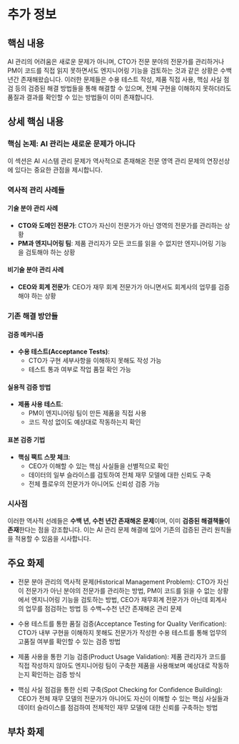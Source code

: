# 추가 정보

## 핵심 내용
AI 관리의 어려움은 새로운 문제가 아니며, CTO가 전문 분야의 전문가를 관리하거나 PM이 코드를 직접 읽지 못하면서도 엔지니어링 기능을 검토하는 것과 같은 상황은 수백 년간 존재해왔습니다. 이러한 문제들은 수용 테스트 작성, 제품 직접 사용, 핵심 사실 점검 등의 검증된 해결 방법들을 통해 해결할 수 있으며, 전체 구현을 이해하지 못하더라도 품질과 결과를 확인할 수 있는 방법들이 이미 존재합니다.

## 상세 핵심 내용
### 핵심 논제: AI 관리는 새로운 문제가 아니다

이 섹션은 AI 시스템 관리 문제가 역사적으로 존재해온 전문 영역 관리 문제의 연장선상에 있다는 중요한 관점을 제시합니다.

### 역사적 관리 사례들

#### 기술 분야 관리 사례
- **CTO와 도메인 전문가**: CTO가 자신이 전문가가 아닌 영역의 전문가를 관리하는 상황
- **PM과 엔지니어링 팀**: 제품 관리자가 모든 코드를 읽을 수 없지만 엔지니어링 기능을 검토해야 하는 상황

#### 비기술 분야 관리 사례
- **CEO와 회계 전문가**: CEO가 재무 회계 전문가가 아니면서도 회계사의 업무를 검증해야 하는 상황

### 기존 해결 방안들

#### 검증 메커니즘
- **수용 테스트(Acceptance Tests)**: 
  - CTO가 구현 세부사항을 이해하지 못해도 작성 가능
  - 테스트 통과 여부로 작업 품질 확인 가능

#### 실용적 검증 방법
- **제품 사용 테스트**: 
  - PM이 엔지니어링 팀이 만든 제품을 직접 사용
  - 코드 작성 없이도 예상대로 작동하는지 확인

#### 표본 검증 기법
- **핵심 팩트 스팟 체크**: 
  - CEO가 이해할 수 있는 핵심 사실들을 선별적으로 확인
  - 데이터의 일부 슬라이스를 검토하여 전체 재무 모델에 대한 신뢰도 구축
  - 전체 플로우의 전문가가 아니어도 신뢰성 검증 가능

### 시사점

이러한 역사적 선례들은 **수백 년, 수천 년간 존재해온 문제**이며, 이미 **검증된 해결책들이 존재**한다는 점을 강조합니다. 이는 AI 관리 문제 해결에 있어 기존의 검증된 관리 원칙들을 적용할 수 있음을 시사합니다.

## 주요 화제
- 전문 분야 관리의 역사적 문제(Historical Management Problem): CTO가 자신이 전문가가 아닌 분야의 전문가를 관리하는 방법, PM이 코드를 읽을 수 없는 상황에서 엔지니어링 기능을 검토하는 방법, CEO가 재무회계 전문가가 아닌데 회계사의 업무를 점검하는 방법 등 수백~수천 년간 존재해온 관리 문제

- 수용 테스트를 통한 품질 검증(Acceptance Testing for Quality Verification): CTO가 내부 구현을 이해하지 못해도 전문가가 작성한 수용 테스트를 통해 업무의 고품질 여부를 확인할 수 있는 검증 방법

- 제품 사용을 통한 기능 검증(Product Usage Validation): 제품 관리자가 코드를 직접 작성하지 않아도 엔지니어링 팀이 구축한 제품을 사용해보며 예상대로 작동하는지 확인하는 검증 방식

- 핵심 사실 점검을 통한 신뢰 구축(Spot Checking for Confidence Building): CEO가 전체 재무 모델의 전문가가 아니어도 자신이 이해할 수 있는 핵심 사실들과 데이터 슬라이스를 점검하여 전체적인 재무 모델에 대한 신뢰를 구축하는 방법

## 부차 화제
